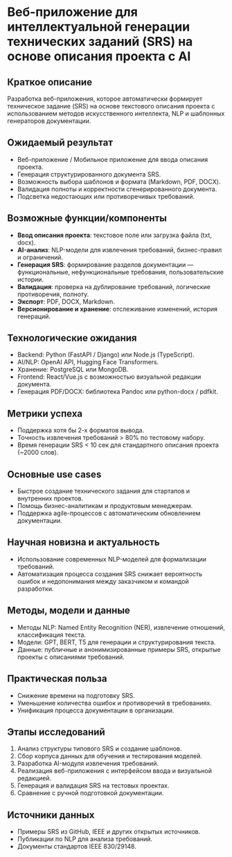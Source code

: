 # Веб-приложение для интеллектуальной генерации технических заданий (SRS) на основе описания проекта с AI

## Краткое описание
Разработка веб-приложения, которое автоматически формирует техническое задание (SRS) на основе текстового описания проекта с использованием методов искусственного интеллекта, NLP и шаблонных генераторов документации.

## Ожидаемый результат

- Веб-приложение / Мобильное приложение для ввода описания проекта.
- Генерация структурированного документа SRS.
- Возможность выбора шаблонов и формата (Markdown, PDF, DOCX).
- Валидация полноты и корректности сгенерированного документа.
- Подсветка недостающих или противоречивых требований.

## Возможные функции/компоненты

- **Ввод описания проекта**: текстовое поле или загрузка файла (txt, docx).
- **AI-анализ**: NLP-модели для извлечения требований, бизнес-правил и ограничений.
- **Генерация SRS**: формирование разделов документации — функциональные, нефункциональные требования, пользовательские истории.
- **Валидация**: проверка на дублирование требований, логические противоречия, полноту.
- **Экспорт**: PDF, DOCX, Markdown.
- **Версионирование и хранение**: отслеживание изменений, история генераций.

## Технологические ожидания

- Backend: Python (FastAPI / Django) или Node.js (TypeScript).
- AI/NLP: OpenAI API, Hugging Face Transformers.
- Хранение: PostgreSQL или MongoDB.
- Frontend: React/Vue.js с возможностью визуальной редакции документа.
- Генерация PDF/DOCX: библиотека Pandoc или python-docx / pdfkit.

## Метрики успеха

- Поддержка хотя бы 2-х форматов вывода.
- Точность извлечения требований > 80% по тестовому набору.
- Время генерации SRS < 10 сек для стандартного описания проекта (~2000 слов).

## Основные use cases

- Быстрое создание технического задания для стартапов и внутренних проектов.
- Помощь бизнес-аналитикам и продуктовым менеджерам.
- Поддержка agile-процессов с автоматическим обновлением документации.

## Научная новизна и актуальность

- Использование современных NLP-моделей для формализации требований.
- Автоматизация процесса создания SRS снижает вероятность ошибок и недопонимания между заказчиком и командой разработки.

## Методы, модели и данные

- Методы NLP: Named Entity Recognition (NER), извлечение отношений, классификация текста.
- Модели: GPT, BERT, T5 для генерации и структурирования текста.
- Данные: публичные и анонимизированные примеры SRS, открытые проекты с описаниями требований.

## Практическая польза

- Снижение времени на подготовку SRS.
- Уменьшение количества ошибок и противоречий в требованиях.
- Унификация процесса документации в организации.

## Этапы исследований

1. Анализ структуры типового SRS и создание шаблонов.
2. Сбор корпуса данных для обучения и тестирования моделей.
3. Разработка AI-модуля извлечения требований.
4. Реализация веб-приложения с интерфейсом ввода и визуальной редакцией.
5. Генерация и валидация SRS на тестовых проектах.
6. Сравнение с ручной подготовкой документации.

## Источники данных

- Примеры SRS из GitHub, IEEE и других открытых источников.
- Публикации по NLP для анализа требований.
- Документы стандартов IEEE 830/29148.
